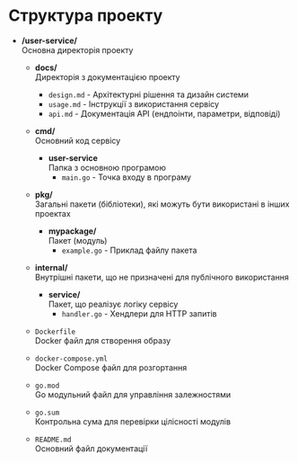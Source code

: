 # Структура проекту

- **/user-service/**  
  Основна директорія проекту

  - **docs/**  
    Директорія з документацією проекту  
    - `design.md` - Архітектурні рішення та дизайн системи  
    - `usage.md` - Інструкції з використання сервісу  
    - `api.md` - Документація API (ендпоінти, параметри, відповіді)  

  - **cmd/**  
    Основний код сервісу  
    - **user-service**  
      Папка з основною програмою  
      - `main.go` - Точка входу в програму

  - **pkg/**  
    Загальні пакети (бібліотеки), які можуть бути використані в інших проектах  
    - **mypackage/**  
      Пакет (модуль)  
      - `example.go` - Приклад файлу пакета

  - **internal/**  
    Внутрішні пакети, що не призначені для публічного використання  
    - **service/**  
      Пакет, що реалізує логіку сервісу  
      - `handler.go` - Хендлери для HTTP запитів

  - `Dockerfile`  
    Docker файл для створення образу

  - `docker-compose.yml`  
    Docker Compose файл для розгортання

  - `go.mod`  
    Go модульний файл для управління залежностями

  - `go.sum`  
    Контрольна сума для перевірки цілісності модулів

  - `README.md`  
    Основний файл документації

